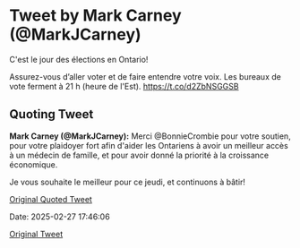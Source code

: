 # Tweet by Mark Carney (@MarkJCarney)

C'est le jour des élections en Ontario!

Assurez-vous d’aller voter et de faire entendre votre voix. Les bureaux de vote ferment à 21 h (heure de l'Est). https://t.co/d2ZbNSGGSB

## Quoting Tweet

**Mark Carney (@MarkJCarney):** Merci @BonnieCrombie pour votre soutien, pour votre plaidoyer fort afin d'aider les Ontariens à avoir un meilleur accès à un médecin de famille, et pour avoir donné la priorité à la croissance économique. 

Je vous souhaite le meilleur pour ce jeudi, et continuons à bâtir!

[Original Quoted Tweet](https://x.com/MarkJCarney/status/1894376646171402571)

Date: 2025-02-27 17:46:06

[Original Tweet](https://x.com/MarkJCarney/status/1895168543697641807)

